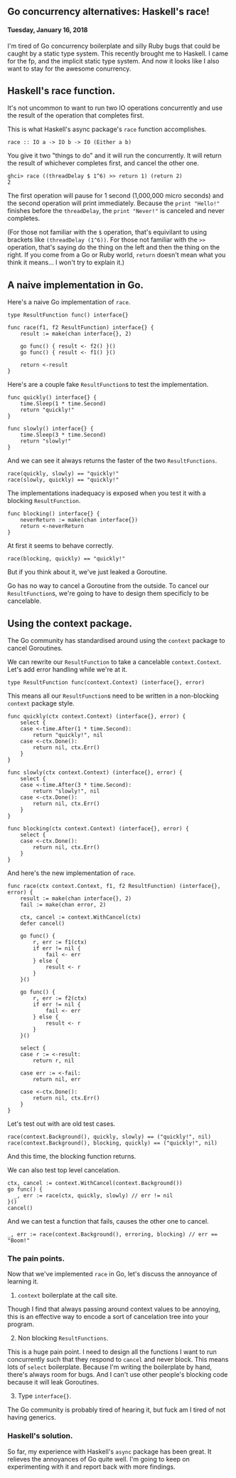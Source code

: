 ## Go concurrency alternatives: Haskell's race!
#### Tuesday, January 16, 2018

I'm tired of Go concurrency boilerplate and silly Ruby bugs that could be
caught by a static type system. This recently brought me to Haskell. I came for
the fp, and the implicit static type system. And now it looks like I also want
to stay for the awesome conurrency.

## Haskell's race function.

It's not uncommon to want to run two IO operations concurrently and use the
result of the operation that completes first.

This is what Haskell's async package's `race` function accomplishes.

```
race :: IO a -> IO b -> IO (Either a b)
```

You give it two "things to do" and it will run the concurrently. It will return
the result of whichever completes first, and cancel the other one.

```
ghci> race ((threadDelay $ 1^6) >> return 1) (return 2)
2
```

The first operation will pause for 1 second (1,000,000 micro seconds) and the
second operation will print immediately. Because the `print "Hello!"` finishes
before the `threadDelay`, the `print "Never!"` is canceled and never completes.

(For those not familiar with the `$` operation, that's equivilant to using
brackets like `(threadDelay (1^6))`. For those not familiar with the `>>`
operation, that's saying do the thing on the left and then the thing on the
right. If you come from a Go or Ruby world, `return` doesn't mean what you
think it means... I won't try to explain it.)

## A naive implementation in Go.

Here's a naive Go implementation of `race`.

```
type ResultFunction func() interface{}

func race(f1, f2 ResultFunction) interface{} {
	result := make(chan interface{}, 2)

	go func() { result <- f2() }()
	go func() { result <- f1() }()

	return <-result
}
```

Here's are a couple fake `ResultFunction`s to test the implementation.

```
func quickly() interface{} {
	time.Sleep(1 * time.Second)
	return "quickly!"
}

func slowly() interface{} {
	time.Sleep(3 * time.Second)
	return "slowly!"
}
```

And we can see it always returns the faster of the two `ResultFunctions`.

```
race(quickly, slowly) == "quickly!"
race(slowly, quickly) == "quickly!"
```

The implementations inadequacy is exposed when you test it with a blocking
`ResultFunction`.

```
func blocking() interface{} {
	neverReturn := make(chan interface{})
	return <-neverReturn
}
```

At first it seems to behave correctly.

```
race(blocking, quickly) == "quickly!"
```

But if you think about it, we've just leaked a Goroutine.

Go has no way to cancel a Goroutine from the outside. To cancel our
`ResultFunction`s, we're going to have to design them specificly to be
cancelable.

## Using the context package.

The Go community has standardised around using the `context` package to cancel
Goroutines.

We can rewrite our `ResultFunction` to take a cancelable `context.Context`.
Let's add error handling while we're at it.

```
type ResultFunction func(context.Context) (interface{}, error)
```

This means all our `ResultFunction`s need to be written in a non-blocking
`context` package style.

```
func quickly(ctx context.Context) (interface{}, error) {
	select {
	case <-time.After(1 * time.Second):
		return "quickly!", nil
	case <-ctx.Done():
		return nil, ctx.Err()
	}
}

func slowly(ctx context.Context) (interface{}, error) {
	select {
	case <-time.After(3 * time.Second):
		return "slowly!", nil
	case <-ctx.Done():
		return nil, ctx.Err()
	}
}

func blocking(ctx context.Context) (interface{}, error) {
	select {
	case <-ctx.Done():
		return nil, ctx.Err()
	}
}
```

And here's the new implementation of `race`.

```
func race(ctx context.Context, f1, f2 ResultFunction) (interface{}, error) {
	result := make(chan interface{}, 2)
	fail := make(chan error, 2)

	ctx, cancel := context.WithCancel(ctx)
	defer cancel()

	go func() {
		r, err := f1(ctx)
		if err != nil {
			fail <- err
		} else {
			result <- r
		}
	}()

	go func() {
		r, err := f2(ctx)
		if err != nil {
			fail <- err
		} else {
			result <- r
		}
	}()

	select {
	case r := <-result:
		return r, nil

	case err := <-fail:
		return nil, err

	case <-ctx.Done():
		return nil, ctx.Err()
	}
}
```

Let's test out with are old test cases.

```
race(context.Background(), quickly, slowly) == ("quickly!", nil)
race(context.Background(), blocking, quickly) == ("quickly!", nil)
```

And this time, the blocking function returns.

We can also test top level cancelation.

```
ctx, cancel := context.WithCancel(context.Background())
go func() {
  _, err := race(ctx, quickly, slowly) // err != nil
}()
cancel()
```

And we can test a function that fails, causes the other one to cancel.


```
_, err := race(context.Background(), erroring, blocking) // err == "Boom!"
```


### The pain points.

Now that we've implemented `race` in Go, let's discuss the annoyance of
learning it.

1. `context` boilerplate at the call site.

Though I find that always passing around context values to be annoying, this is
an effective way to encode a sort of cancelation tree into your program.

2. Non blocking `ResultFunctions`.

This is a huge pain point. I need to design all the functions I want to run
concurrently such that they respond to `cancel` and never block. This means
lots of `select` boilerplate. Because I'm writing the boilerplate by hand,
there's always room for bugs. And I can't use other people's blocking code
because it will leak Goroutines.

3. Type `interface{}`.

The Go community is probably tired of hearing it, but fuck am I tired of not
having generics.

### Haskell's solution.

So far, my experience with Haskell's `async` package has been great. It
relieves the annoyances of Go quite well. I'm going to keep on experimenting
with it and report back with more findings.
